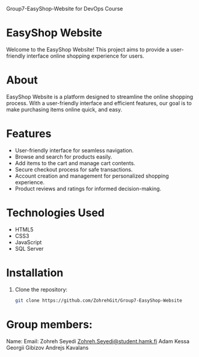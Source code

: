 Group7-EasyShop-Website for DevOps Course

# EasyShop Website
Welcome to the EasyShop Website! This project aims to provide a user-friendly interface online shopping experience for users.

# About
EasyShop Website is a platform designed to streamline the online shopping process. With a user-friendly interface and efficient features, our goal is to make purchasing items online quick, and easy.

# Features
- User-friendly interface for seamless navigation.
- Browse and search for products easily.
- Add items to the cart and manage cart contents.
- Secure checkout process for safe transactions.
- Account creation and management for personalized shopping experience.
- Product reviews and ratings for informed decision-making.

# Technologies Used
- HTML5
- CSS3
- JavaScript
- SQL Server

# Installation
1. Clone the repository:
   ```bash
   git clone https://github.com/ZohrehGit/Group7-EasyShop-Website

# Group members:
   Name:                 Email:
   Zohreh Seyedi         Zohreh.Seyedi@student.hamk.fi
   Adam Kessa
   Georgii Gibizov
   Andrejs Kavalans
    
